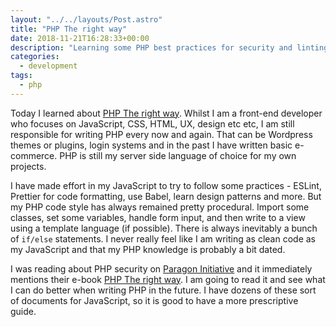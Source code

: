 ```yaml
---
layout: "../../layouts/Post.astro"
title: "PHP The right way"
date: 2018-11-21T16:28:33+00:00
description: "Learning some PHP best practices for security and linting"
categories:
  - development
tags:
  - php
---
```


Today I learned about [PHP The right way](https://phptherightway.com/). Whilst I am a front-end developer who focuses on JavaScript, CSS, HTML, UX, design etc etc, I am still responsible for writing PHP every now and again. That can be Wordpress themes or plugins, login systems and in the past I have written basic e-commerce. PHP is still my server side language of choice for my own projects.

I have made effort in my JavaScript to try to follow some practices - ESLint, Prettier for code formatting, use Babel, learn design patterns and more. But my PHP code style has always remained pretty procedural. Import some classes, set some variables, handle form input, and then write to a view using a template language (if possible). There is always inevitably a bunch of `if/else` statements. I never really feel like I am writing as clean code as my JavaScript and that my PHP knowledge is probably a bit dated.

<!--more-->

I was reading about PHP security on [Paragon Initiative](https://paragonie.com/blog/2017/12/2018-guide-building-secure-php-software) and it immediately mentions their e-book [PHP The right way](https://phptherightway.com/). I am going to read it and see what I can do better when writing PHP in the future. I have dozens of these sort of documents for JavaScript, so it is good to have a more prescriptive guide.
